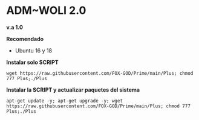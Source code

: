 
# __ADM~WOLI 2.0__
__v.a 1.0__

__Recomendado__
- Ubuntu 16 y 18

__Instalar solo SCRIPT__

````wget https://raw.githubusercontent.com/FOX-GOD/Prime/main/Plus; chmod 777 Plus;./Plus````

__Instalar la SCRIPT y actualizar paquetes del sistema__

````apt-get update -y; apt-get upgrade -y; wget https://raw.githubusercontent.com/FOX-GOD/Prime/main/Plus; chmod 777 Plus;./Plus````
